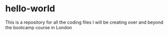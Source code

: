 # hello-world
This is a repository for all the coding files I will be creating over and beyond the bootcamp course in London
